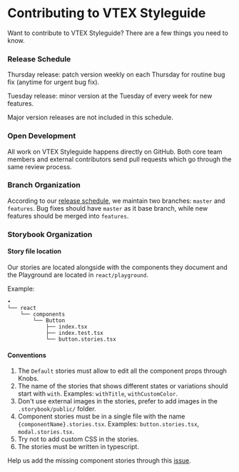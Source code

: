 # Contributing to VTEX Styleguide

Want to contribute to VTEX Styleguide? There are a few things you need to know.

### Release Schedule
Thursday release: patch version weekly on each Thursday for routine bug fix (anytime for urgent bug fix).

Tuesday release: minor version at the Tuesday of every week for new features.

Major version releases are not included in this schedule.

### Open Development
All work on VTEX Styleguide happens directly on GitHub. Both core team members and external contributors send pull requests which go through the same review process.

### Branch Organization
According to our [release schedule](#release-schedule), we maintain two branches: `master` and `features`. Bug fixes should have `master` as it base branch, while new features should be merged into `features`.

### Storybook Organization

#### Story file location

Our stories are located alongside with the components they document and the Playground are located in `react/playground`.

Example:

```
•
└── react
    └── components
        └── Button
            ├── index.tsx
            ├── index.test.tsx
            └── button.stories.tsx

```

#### Conventions

1. The `Default` stories must allow to edit all the component props through Knobs.
2. The name of the stories that shows different states or variations should start with `with`. Examples: `withTitle`, `withCustomColor`.
3. Don't use external images in the stories, prefer to add images in the `.storybook/public/` folder.
4. Component stories must be in a single file with the name `{componentName}.stories.tsx`. Examples: `button.stories.tsx`, `modal.stories.tsx`.
5. Try not to add custom CSS in the stories.
6. The stories must be written in typescript.

Help us add the missing component stories through this [issue](https://github.com/vtex/styleguide/issues/1157).